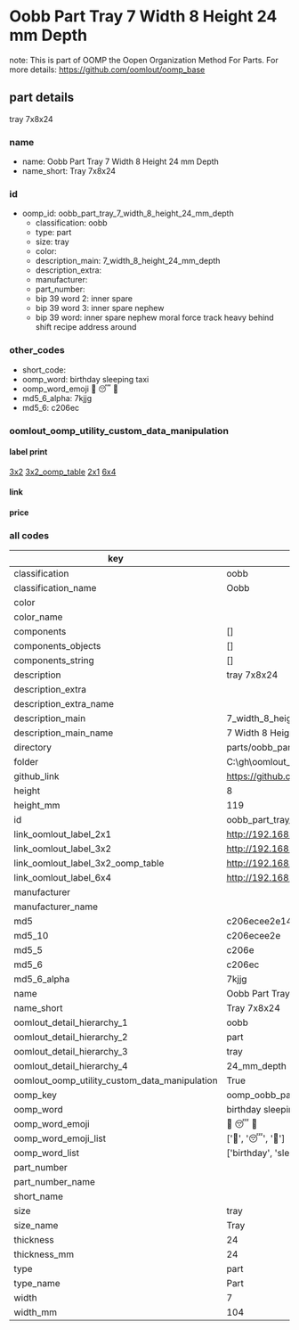 # Oobb Part Tray 7 Width 8 Height 24 mm Depth  

note: This is part of OOMP the Oopen Organization Method For Parts. For more details: https://github.com/oomlout/oomp_base

##  part details
  



tray 7x8x24



### name
* name: Oobb Part Tray 7 Width 8 Height 24 mm Depth
* name_short: Tray 7x8x24 
### id
* oomp_id: oobb_part_tray_7_width_8_height_24_mm_depth
  * classification: oobb
  * type: part
  * size: tray
  * color: 
  * description_main: 7_width_8_height_24_mm_depth
  * description_extra: 
  * manufacturer: 
  * part_number: 
  * bip 39 word 2: inner spare
  * bip 39 word 3: inner spare nephew
  * bip 39 word: inner spare nephew moral force track heavy behind shift recipe address around

### other_codes
* short_code: 
* oomp_word: birthday sleeping taxi
* oomp_word_emoji :birthday: :sleeping: :taxi:
* md5_6_alpha: 7kjjg
* md5_6: c206ec






### oomlout_oomp_utility_custom_data_manipulation
#### label print
[3x2](http://192.168.1.245:1112/?label=oomp%207kjjg)
[3x2_oomp_table](http://192.168.1.108:1112/?label=oomp%207kjjg)
[2x1](http://192.168.1.242:1112/?label=oomp%207kjjg)
[6x4](http://192.168.1.55:1112/?label=oomp%207kjjg)    

#### link

                              

#### price







### all codes 
| key | value |  
| --- | --- |  
| classification | oobb |  
| classification_name | Oobb |  
| color |  |  
| color_name |  |  
| components | [] |  
| components_objects | [] |  
| components_string | [] |  
| description | tray 7x8x24 |  
| description_extra |  |  
| description_extra_name |  |  
| description_main | 7_width_8_height_24_mm_depth |  
| description_main_name | 7 Width 8 Height 24 mm Depth |  
| directory | parts/oobb_part_tray_7_width_8_height_24_mm_depth |  
| folder | C:\gh\oomlout_oobb_version_4_generated_parts\parts\oobb_part_tray_7_width_8_height_24_mm_depth |  
| github_link | https://github.com/oomlout/oomlout_oomp_part_src/tree/main/parts/oobb_part_tray_7_width_8_height_24_mm_depth |  
| height | 8 |  
| height_mm | 119 |  
| id | oobb_part_tray_7_width_8_height_24_mm_depth |  
| link_oomlout_label_2x1 | http://192.168.1.242:1112/?label=oomp%207kjjg |  
| link_oomlout_label_3x2 | http://192.168.1.245:1112/?label=oomp%207kjjg |  
| link_oomlout_label_3x2_oomp_table | http://192.168.1.108:1112/?label=oomp%207kjjg |  
| link_oomlout_label_6x4 | http://192.168.1.55:1112/?label=oomp%207kjjg |  
| manufacturer |  |  
| manufacturer_name |  |  
| md5 | c206ecee2e148d4f9a2d88fb28b41ba3 |  
| md5_10 | c206ecee2e |  
| md5_5 | c206e |  
| md5_6 | c206ec |  
| md5_6_alpha | 7kjjg |  
| name | Oobb Part Tray 7 Width 8 Height 24 mm Depth |  
| name_short | Tray 7x8x24  |  
| oomlout_detail_hierarchy_1 | oobb |  
| oomlout_detail_hierarchy_2 | part |  
| oomlout_detail_hierarchy_3 | tray |  
| oomlout_detail_hierarchy_4 | 24_mm_depth |  
| oomlout_oomp_utility_custom_data_manipulation | True |  
| oomp_key | oomp_oobb_part_tray_7_width_8_height_24_mm_depth |  
| oomp_word | birthday sleeping taxi |  
| oomp_word_emoji | :birthday: :sleeping: :taxi: |  
| oomp_word_emoji_list | [':birthday:', ':sleeping:', ':taxi:'] |  
| oomp_word_list | ['birthday', 'sleeping', 'taxi'] |  
| part_number |  |  
| part_number_name |  |  
| short_name |  |  
| size | tray |  
| size_name | Tray |  
| thickness | 24 |  
| thickness_mm | 24 |  
| type | part |  
| type_name | Part |  
| width | 7 |  
| width_mm | 104 |  
